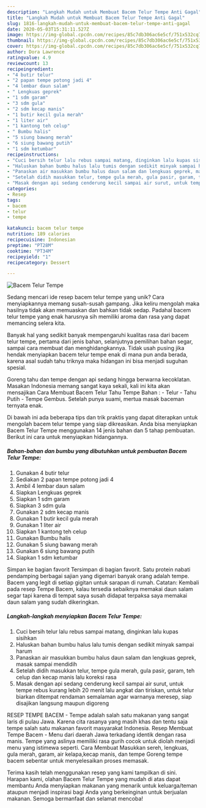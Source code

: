 ```yaml
---
description: "Langkah Mudah untuk Membuat Bacem Telur Tempe Anti Gagal"
title: "Langkah Mudah untuk Membuat Bacem Telur Tempe Anti Gagal"
slug: 1816-langkah-mudah-untuk-membuat-bacem-telur-tempe-anti-gagal
date: 2020-05-03T15:31:11.527Z
image: https://img-global.cpcdn.com/recipes/85c7db306ac6e5cf/751x532cq70/bacem-telur-tempe-foto-resep-utama.jpg
thumbnail: https://img-global.cpcdn.com/recipes/85c7db306ac6e5cf/751x532cq70/bacem-telur-tempe-foto-resep-utama.jpg
cover: https://img-global.cpcdn.com/recipes/85c7db306ac6e5cf/751x532cq70/bacem-telur-tempe-foto-resep-utama.jpg
author: Dora Lawrence
ratingvalue: 4.9
reviewcount: 13
recipeingredient:
- "4 butir telur"
- "2 papan tempe potong jadi 4"
- "4 lembar daun salam"
- " Lengkuas geprek"
- "1 sdm garam"
- "3 sdm gula"
- "2 sdm kecap manis"
- "1 butir kecil gula merah"
- "1 liter air"
- "1 kantong teh celup"
- " Bumbu halis"
- "5 siung bawang merah"
- "6 siung bawang putih"
- "1 sdm ketumbar"
recipeinstructions:
- "Cuci bersih telur lalu rebus sampai matang, dinginkan lalu kupas sisihkan"
- "Haluskan bahan bumbu halus lalu tumis dengan sedikit minyak sampai harum"
- "Panaskan air masukkan bumbu halus daun salam dan lengkuas geprek, masak sampai mendidih"
- "Setelah didih masukkan telur, tempe gula merah, gula pasir, garam, teh celup dan kecap manis lalu koreksi rasa"
- "Masak dengan api sedang cenderung kecil sampai air surut, untuk tempe rebus kurang lebih 20 menit lalu angkat dan tiriskan, untuk telur biarkan ditempat rendaman semalaman agar warnanya meresep, siap disajikan langsung maupun digoreng"
categories:
- Resep
tags:
- bacem
- telur
- tempe

katakunci: bacem telur tempe 
nutrition: 189 calories
recipecuisine: Indonesian
preptime: "PT28M"
cooktime: "PT34M"
recipeyield: "1"
recipecategory: Dessert

---
```



![Bacem Telur Tempe](https://img-global.cpcdn.com/recipes/85c7db306ac6e5cf/751x532cq70/bacem-telur-tempe-foto-resep-utama.jpg)

Sedang mencari ide resep bacem telur tempe yang unik? Cara menyiapkannya memang susah-susah gampang. Jika keliru mengolah maka hasilnya tidak akan memuaskan dan bahkan tidak sedap. Padahal bacem telur tempe yang enak harusnya sih memiliki aroma dan rasa yang dapat memancing selera kita.

Banyak hal yang sedikit banyak mempengaruhi kualitas rasa dari bacem telur tempe, pertama dari jenis bahan, selanjutnya pemilihan bahan segar, sampai cara membuat dan menghidangkannya. Tidak usah pusing jika hendak menyiapkan bacem telur tempe enak di mana pun anda berada, karena asal sudah tahu triknya maka hidangan ini bisa menjadi suguhan spesial.

Goreng tahu dan tempe dengan api sedang hingga berwarna kecoklatan. Masakan Indonesia memang sangat kaya sekali, kali ini kita akan mensajikan Cara Membuat Bacem Telur Tahu Tempe Bahan : - Telur - Tahu Putih - Tempe Gembus. Setelah punya suami, mertua masak baceman ternyata enak.


Di bawah ini ada beberapa tips dan trik praktis yang dapat diterapkan untuk mengolah bacem telur tempe yang siap dikreasikan. Anda bisa menyiapkan Bacem Telur Tempe menggunakan 14 jenis bahan dan 5 tahap pembuatan. Berikut ini cara untuk menyiapkan hidangannya.

<!--inarticleads1-->

##### Bahan-bahan dan bumbu yang dibutuhkan untuk pembuatan Bacem Telur Tempe:

1. Gunakan 4 butir telur
1. Sediakan 2 papan tempe potong jadi 4
1. Ambil 4 lembar daun salam
1. Siapkan  Lengkuas geprek
1. Siapkan 1 sdm garam
1. Siapkan 3 sdm gula
1. Gunakan 2 sdm kecap manis
1. Gunakan 1 butir kecil gula merah
1. Gunakan 1 liter air
1. Siapkan 1 kantong teh celup
1. Gunakan  Bumbu halis
1. Gunakan 5 siung bawang merah
1. Gunakan 6 siung bawang putih
1. Siapkan 1 sdm ketumbar


Simpan ke bagian favorit Tersimpan di bagian favorit. Satu protein nabati pendamping berbagai sajian yang digemari banyak orang adalah tempe. Bacem yang legit di setiap gigitan untuk sarapan di rumah. Catatan: Kembali pada resep Tempe Bacem, kalau tersedia sebaiknya memakai daun salam segar tapi karena di tempat saya susah didapat terpaksa saya memakai daun salam yang sudah dikeringkan. 

<!--inarticleads2-->

##### Langkah-langkah menyiapkan Bacem Telur Tempe:

1. Cuci bersih telur lalu rebus sampai matang, dinginkan lalu kupas sisihkan
1. Haluskan bahan bumbu halus lalu tumis dengan sedikit minyak sampai harum
1. Panaskan air masukkan bumbu halus daun salam dan lengkuas geprek, masak sampai mendidih
1. Setelah didih masukkan telur, tempe gula merah, gula pasir, garam, teh celup dan kecap manis lalu koreksi rasa
1. Masak dengan api sedang cenderung kecil sampai air surut, untuk tempe rebus kurang lebih 20 menit lalu angkat dan tiriskan, untuk telur biarkan ditempat rendaman semalaman agar warnanya meresep, siap disajikan langsung maupun digoreng


RESEP TEMPE BACEM - Tempe adalah salah satu makanan yang sangat laris di pulau Jawa. Karena cita rasanya yang masih khas dan tentu saja tempe salah satu makanan favorit masyarakat Indonesia. Resep Membuat Tempe Bacem - Menu dari daerah Jawa terkadang identik dengan rasa manis. Tempe yang aslinya memiliki rasa gurih cocok untuk diolah menjadi menu yang istimewa seperti. Cara Membuat Masukkan sereh, lengkuas, gula merah, garam, air kelapa,kecap manis, dan tempe Goreng tempe bacem sebentar untuk menyelesaikan proses memasak. 

Terima kasih telah menggunakan resep yang kami tampilkan di sini. Harapan kami, olahan Bacem Telur Tempe yang mudah di atas dapat membantu Anda menyiapkan makanan yang menarik untuk keluarga/teman ataupun menjadi inspirasi bagi Anda yang berkeinginan untuk berjualan makanan. Semoga bermanfaat dan selamat mencoba!

